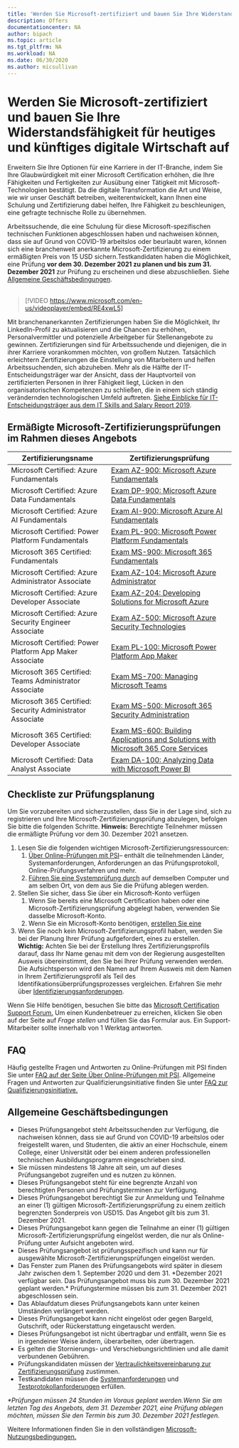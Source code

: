 ```yaml
---
title: 'Werden Sie Microsoft-zertifiziert und bauen Sie Ihre Widerstandsfähigkeit für heutiges und künftiges digitale Wirtschaft auf |  Microsoft Docs'
description: Offers 
documentationcenter: NA 
author: bipach
ms.topic: article
ms.tgt_pltfrm: NA
ms.workload: NA
ms.date: 06/30/2020
ms.author: micsullivan
---
```

# Werden Sie Microsoft-zertifiziert und bauen Sie Ihre Widerstandsfähigkeit für heutiges und künftiges digitale Wirtschaft auf

Erweitern Sie Ihre Optionen für eine Karriere in der IT-Branche, indem Sie Ihre Glaubwürdigkeit mit einer Microsoft Certification erhöhen, die Ihre Fähigkeiten und Fertigkeiten zur Ausübung einer Tätigkeit mit Microsoft-Technologien bestätigt. Da die digitale Transformation die Art und Weise, wie wir unser Geschäft betreiben, weiterentwickelt, kann Ihnen eine Schulung und Zertifizierung dabei helfen, Ihre Fähigkeit zu beschleunigen, eine gefragte technische Rolle zu übernehmen.

Arbeitssuchende, die eine Schulung für diese Microsoft-spezifischen technischen Funktionen abgeschlossen haben und nachweisen können, dass sie auf Grund von COVID-19 arbeitslos oder beurlaubt waren, können sich eine branchenweit anerkannte Microsoft-Zertifizierung zu einem ermäßigten Preis von 15 USD sichern.Testkandidaten haben die Möglichkeit, eine Prüfung **vor dem 30. Dezember 2021 zu planen und bis zum 31. Dezember 2021** zur Prüfung zu erscheinen und diese abzuschließen. Siehe [Allgemeine Geschäftsbedingungen](#terms-conditions).
<br/>
<br/>

> [!VIDEO https://www.microsoft.com/en-us/videoplayer/embed/RE4xwL5]

Mit branchenanerkannten Zertifizierungen haben Sie die Möglichkeit, Ihr LinkedIn-Profil zu aktualisieren und die Chancen zu erhöhen, Personalvermittler und potenzielle Arbeitgeber für Stellenangebote zu gewinnen. Zertifizierungen sind für Arbeitssuchende und diejenigen, die in ihrer Karriere vorankommen möchten, von großem Nutzen. Tatsächlich erleichtern Zertifizierungen die Einstellung von Mitarbeitern und helfen Arbeitssuchenden, sich abzuheben. Mehr als die Hälfte der IT-Entscheidungsträger war der Ansicht, dass der Hauptvorteil von zertifizierten Personen in ihrer Fähigkeit liegt, Lücken in den organisatorischen Kompetenzen zu schließen, die in einem sich ständig verändernden technologischen Umfeld auftreten. [Siehe Einblicke für IT-Entscheidungsträger aus dem IT Skills and Salary Report 2019](#terms-conditions).

## Ermäßigte Microsoft-Zertifizierungsprüfungen im Rahmen dieses Angebots

|Zertifizierungsname|Zertifizierungsprüfung|
|-|-|
|Microsoft Certified: Azure Fundamentals|[Exam AZ-900: Microsoft Azure Fundamentals](/learn/certifications/exams/az-900)|
|Microsoft Certified: Azure Data Fundamentals|[Exam DP-900: Microsoft Azure Data Fundamentals](/learn/certifications/exams/dp-900)|
|Microsoft Certified: Azure AI Fundamentals|[Exam AI-900: Microsoft Azure AI Fundamentals](/learn/certifications/exams/ai-900)|
|Microsoft Certified: Power Platform Fundamentals|[Exam PL-900: Microsoft Power Platform Fundamentals](/learn/certifications/exams/pl-900)|
|Microsoft 365 Certified: Fundamentals|[Exam MS-900: Microsoft 365 Fundamentals](/learn/certifications/exams/ms-900)|
|Microsoft Certified: Azure Administrator Associate|[Exam AZ-104: Microsoft Azure Administrator](/learn/certifications/exams/az-104)|
|Microsoft Certified: Azure Developer Associate|[Exam AZ-204: Developing Solutions for Microsoft Azure](/learn/certifications/exams/az-204)|
|Microsoft Certified: Azure Security Engineer Associate|[Exam AZ-500: Microsoft Azure Security Technologies](/learn/certifications/exams/az-500)|
|Microsoft Certified: Power Platform App Maker Associate|[Exam PL-100: Microsoft Power Platform App Maker](/learn/certifications/exams/pl-100)|
|Microsoft 365 Certified: Teams Administrator Associate|[Exam MS-700: Managing Microsoft Teams](/learn/certifications/exams/ms-700)|
|Microsoft 365 Certified: Security Administrator Associate|[Exam MS-500: Microsoft 365 Security Administration](/learn/certifications/exams/ms-500)|
|Microsoft 365 Certified: Developer Associate|[Exam MS-600: Building Applications and Solutions with Microsoft 365 Core Services](/learn/certifications/exams/ms-600)|
|Microsoft Certified: Data Analyst Associate|[Exam DA-100: Analyzing Data with Microsoft Power BI](/learn/certifications/exams/da-100)|

## Checkliste zur Prüfungsplanung

Um Sie vorzubereiten und sicherzustellen, dass Sie in der Lage sind, sich zu registrieren und Ihre Microsoft-Zertifizierungsprüfung abzulegen, befolgen Sie bitte die folgenden Schritte. **Hinweis:** Berechtigte Teilnehmer müssen die ermäßigte Prüfung vor dem 30. Dezember 2021 ansetzen.

1. Lesen Sie die folgenden wichtigen Microsoft-Zertifizierungsressourcen:
	1. [Über Online-Prüfungen mit PSI](/learn/certifications/online-exams-psi)– enthält die teilnehmenden Länder, Systemanforderungen, Anforderungen an das Prüfungsprotokoll, Online-Prüfungsverfahren und mehr.  
	2. [Führen Sie eine Systemprüfung durch](https://syscheck.bridge.psiexams.com/) auf demselben Computer und am selben Ort, von dem aus Sie die Prüfung ablegen werden.
2. Stellen Sie sicher, dass Sie über ein Microsoft-Konto verfügen
	1. Wenn Sie bereits eine Microsoft Certification haben oder eine Microsoft-Zertifizierungsprüfung abgelegt haben, verwenden Sie dasselbe Microsoft-Konto.  
	2. Wenn Sie ein Microsoft-Konto benötigen, [erstellen Sie eine](https://account.microsoft.com/account/manage-my-account)
3. Wenn Sie noch kein Microsoft-Zertifizierungsprofil haben, werden Sie bei der Planung Ihrer Prüfung aufgefordert, eines zu erstellen. <br/>**Wichtig:** Achten Sie bei der Erstellung Ihres Zertifizierungsprofils darauf, dass Ihr Name genau mit dem von der Regierung ausgestellten Ausweis übereinstimmt, den Sie bei Ihrer Prüfung verwenden werden. Die Aufsichtsperson wird den Namen auf Ihrem Ausweis mit dem Namen in Ihrem Zertifizierungsprofil als Teil des Identifikationsüberprüfungsprozesses vergleichen. Erfahren Sie mehr über [Identifizierungsanforderungen](/learn/certifications/online-exams-psi#identity-verification-requirements).

Wenn Sie Hilfe benötigen, besuchen Sie bitte das [Microsoft Certification Support Forum.](https://aka.ms/mcpforum) Um einen Kundenbetreuer zu erreichen, klicken Sie oben auf der Seite auf *Frage stellen* und füllen Sie das Formular aus. Ein Support-Mitarbeiter sollte innerhalb von 1 Werktag antworten.

## FAQ

Häufig gestellte Fragen und Antworten zu Online-Prüfungen mit PSI finden Sie unter [FAQ auf der Seite Über Online-Prüfungen mit PSI](/learn/certifications/online-exams-psi#frequently-asked-questions). Allgemeine Fragen und Antworten zur Qualifizierungsinitiative finden Sie unter [FAQ zur Qualifizierungsinitiative.](https://aka.ms/JobSeekerFAQ)

## <a name="terms-conditions"></a> Allgemeine Geschäftsbedingungen

- Dieses Prüfungsangebot steht Arbeitssuchenden zur Verfügung, die nachweisen können, dass sie auf Grund von COVID-19 arbeitslos oder freigestellt waren, und Studenten, die aktiv an einer Hochschule, einem College, einer Universität oder bei einem anderen professionellen technischen Ausbildungsprogramm eingeschrieben sind.
- Sie müssen mindestens 18 Jahre alt sein, um auf dieses Prüfungsangebot zugreifen und es nutzen zu können.
- Dieses Prüfungsangebot steht für eine begrenzte Anzahl von berechtigten Personen und Prüfungsterminen zur Verfügung.
- Dieses Prüfungsangebot berechtigt Sie zur Anmeldung und Teilnahme an einer (1) gültigen Microsoft-Zertifizierungsprüfung zu einem zeitlich begrenzten Sonderpreis von USD15. Das Angebot gilt bis zum 31. Dezember 2021.
- Dieses Prüfungsangebot kann gegen die Teilnahme an einer (1) gültigen Microsoft-Zertifizierungsprüfung eingelöst werden, die nur als Online-Prüfung unter Aufsicht angeboten wird.
- Dieses Prüfungsangebot ist prüfungsspezifisch und kann nur für ausgewählte Microsoft-Zertifizierungsprüfungen eingelöst werden.
- Das Fenster zum Planen des Prüfungsangebots wird später in diesem Jahr zwischen dem 1. September 2020 und dem 31. &#42;Dezember 2021 verfügbar sein. Das Prüfungsangebot muss bis zum 30. Dezember 2021 geplant werden.&#42; Prüfungstermine müssen bis zum 31. Dezember 2021 abgeschlossen sein.
- Das Ablaufdatum dieses Prüfungsangebots kann unter keinen Umständen verlängert werden.
- Dieses Prüfungsangebot kann nicht eingelöst oder gegen Bargeld, Gutschrift, oder Rückerstattung eingetauscht werden.
- Dieses Prüfungsangebot ist nicht übertragbar und entfällt, wenn Sie es in irgendeiner Weise ändern, überarbeiten, oder übertragen.
- Es gelten die Stornierungs- und Verschiebungsrichtlinien und alle damit verbundenen Gebühren.
- Prüfungskandidaten müssen der [Vertraulichkeitsvereinbarung zur Zertifizierungsprüfung](/learn/certifications/certification-exam-policies#non-disclosure-agreement) zustimmen.
- Testkandidaten müssen die [Systemanforderungen](/learn/certifications/online-exams-psi#system-requirements) und [Testprotokollanforderungen](/learn/certifications/online-exams-psi#testing-protocol-requirements) erfüllen.

*&#42;Prüfungen müssen 24 Stunden im Voraus geplant werden.Wenn Sie am letzten Tag des Angebots, dem 31. Dezember 2021, eine Prüfung ablegen möchten, müssen Sie den Termin bis zum 30. Dezember 2021 festlegen.*

Weitere Informationen finden Sie in den vollständigen [Microsoft-Nutzungsbedingungen.](https://www.microsoft.com/en-us/legal/intellectualproperty/copyright/default.aspx)
